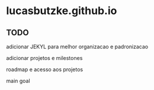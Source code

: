 # lucasbutzke.github.io

## TODO
adicionar JEKYL para melhor organizacao e padronizacao

adicionar projetos e milestones

roadmap e acesso aos projetos 

main goal